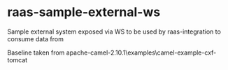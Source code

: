 raas-sample-external-ws
=======================

Sample external system exposed via WS to be used by raas-integration to consume data from

Baseline taken from apache-camel-2.10.1\examples\camel-example-cxf-tomcat